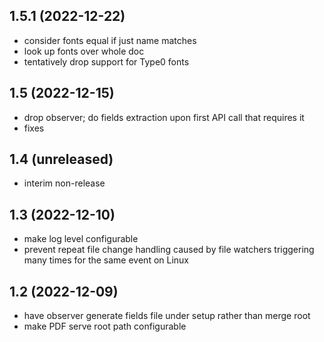 1.5.1 (2022-12-22)
------------------

 - consider fonts equal if just name matches
 - look up fonts over whole doc
 - tentatively drop support for Type0 fonts

1.5 (2022-12-15)
-----------------

 - drop observer; do fields extraction upon first API call that requires it
 - fixes

1.4 (unreleased)
-----------------

 - interim non-release

1.3 (2022-12-10)
-----------------

 - make log level configurable
 - prevent repeat file change handling caused by file watchers triggering many times
   for the same event on Linux

1.2 (2022-12-09)
-----------------

 - have observer generate fields file under setup rather than merge root
 - make PDF serve root path configurable

